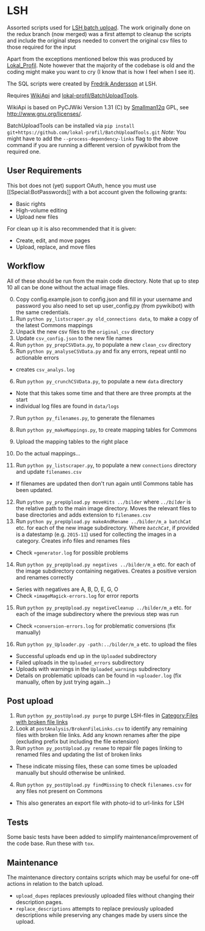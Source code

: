 LSH
===
Assorted scripts used for [LSH batch upload](http://commons.wikimedia.org/wiki/COM:LSH).
The work originally done on the redux branch (now merged) was a first attempt to cleanup the scripts and
include the original steps needed to convert the original csv files to those required for the input

Apart from the exceptions mentioned below this was produced by [Lokal_Profil](https://github.com/lokal-profil).
Note however that the majority of the codebase is old and the coding might make you want to cry
(I know that is how I feel when I see it).

The SQL scripts were created by [Fredrik Andersson](http://lsh.se/sv/fredrik-andersson) at LSH.

Requires [WikiApi](https://github.com/lokal-profil/ODOK/blob/master/tools/WikiApi.py)
and [lokal-profil/BatchUploadTools](https://github.com/lokal-profil/BatchUploadTools).

WikiApi is based on PyCJWiki Version 1.31 (C) by [Smallman12q](https://en.wikipedia.org/wiki/User_talk:Smallman12q) GPL,
see http://www.gnu.org/licenses/.

BatchUploadTools can be installed via `pip install git+https://github.com/lokal-profil/BatchUploadTools.git`
*Note*: You might have to add the `--process-dependency-links` flag to the above
command if you are running a different version of pywikibot from the required one.

## User Requirements
This bot does not (yet) support OAuth, hence you must use [[Special:BotPasswords]]
with a bot account given the following grants:

 * Basic rights
 * High-volume editing
 * Upload new files

For clean up it is also recommended that it is given:

 * Create, edit, and move pages
 * Upload, replace, and move files

## Workflow

All of these should be run from the main code directory. Note that up to
step 10 all can be done without the actual image files.

0. Copy config.example.json to config.json and fill in your username and
   password you also need to set up user_config.py (from pywikibot) with the
   same credentials.
0. Run `python py_listscraper.py old_connections data`, to make a copy of
   the latest Commons mappings
1. Unpack the new csv files to the `original_csv` directory
3. Update `csv_config.json` to the new file names
4. Run `python py_prepCSVData.py`, to populate a new `clean_csv` directory
5. Run `python py_analyseCSVData.py` and fix any errors, repeat until no
   actionable errors
  * creates `csv_analys.log`
6. Run `python py_crunchCSVData.py`, to populate a new `data` directory
  * Note that this takes some time and that there are three prompts at
    the start
  * individual log files are found in `data/logs`
7. Run `python py_filenames.py`, to generate the filenames
8. Run `python py_makeMappings.py`, to create mapping tables for Commons
9. Upload the mapping tables to the right place
10. Do the actual mappings...

11. Run `python py_listscraper.py`, to populate a new `connections` directory
    and update `filenames.csv`
  * If filenames are updated then don't run again until Commons table has
    been updated.
12. Run `python py_prepUpload.py moveHits ../bilder` where *`../bilder`*
    is the relative path to the main image directory. Moves the relevant
    files to base directories and adds extension to `filenames.csv`
13. Run `python py_prepUpload.py makeAndRename ../bilder/m_a batchCat` etc.
    for each of the new image subdirectory. Where *`batchCat`*, if provided
    is a datestamp (e.g. `2015-11`) used for collecting the images in a
    category. Creates info files and renames files
  * Check `¤generator.log` for possible problems
14. Run `python py_prepUpload.py negatives ../bilder/m_a` etc. for each
    of the image subdirectory containing negatives. Creates a positive
    version and renames correctly
  * Series with negatives are A, B, D, E, G, O
  * Check `¤imageMagick-errors.log` for error reports
15. Run `python py_prepUpload.py negativeCleanup ../bilder/m_a` etc. for
    each of the image subdirectory where the previous step was run
  * Check `¤conversion-errors.log` for problematic conversions (fix manually)
16. Run `python py_Uploader.py -path:../bilder/m_a` etc. to upload the files
  * Successful uploads end up in the `Uploaded` subdirectory
  * Failed uploads in the `Uploaded_errors` subdirectory
  * Uploads with warnings in the `Uploaded_warnings` subdirectory
  * Details on problematic uploads can be found in `¤uploader.log`
    (fix manually, often by just trying again...)

## Post upload
1. Run `python py_postUpload.py purge` to purge LSH-files in [Category:Files with broken file links](https://commons.wikimedia.org/wiki/Category:Files_with_broken_file_links)
2. Look at `postAnalysis/BrokenFileLinks.csv` to identify any remaining files with
   broken file links. Add any known renames after the pipe (excluding
   prefix but including the file extension)
3. Run `python py_postUpload.py rename` to repair file pages linking to
   renamed files and updating the list of broken links
  * These indicate missing files, these can some times be uploaded manually
   but should otherwise be unlinked.
4. Run `python py_postUpload.py findMissing` to check `filenames.csv` for
   any files not present on Commons
  * This also generates an export file with photo-id to url-links for LSH

## Tests
Some basic tests have been added to simplify maintenance/improvement of
the code base. Run these with `tox`.

## Maintenance
The maintenance directory contains scripts which may be useful for one-off
actions in relation to the batch upload.
* `upload_dupes` replaces previously uploaded files without changing their
  description pages.
* `replace_descriptions` attempts to replace previously uploaded descriptions
  while preserving any changes made by users since the upload.
